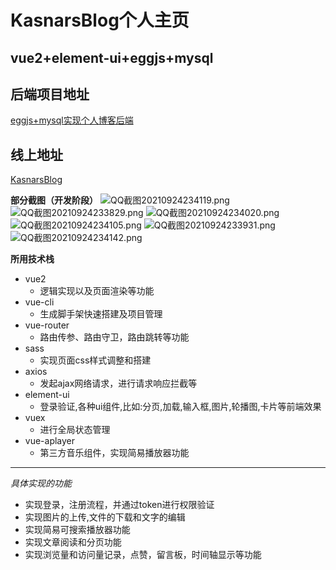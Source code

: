 # KasnarsBlog个人主页
## vue2+element-ui+eggjs+mysql

## 后端项目地址 

[eggjs+mysql实现个人博客后端](https://gitee.com/kasnars/egg)

## 线上地址 

[KasnarsBlog](http://kasnars.gitee.io/personalblog/#/)



**部分截图（开发阶段）** 
![QQ截图20210924234119.png](https://i.loli.net/2021/10/11/jUXK5GJQSYr2uZc.png)
![QQ截图20210924233829.png](https://i.loli.net/2021/10/11/Jb4SFjCH2aMlvo5.png)
![QQ截图20210924234020.png](https://i.loli.net/2021/10/11/enMoEpmIKDjzqk8.png)
![QQ截图20210924234105.png](https://i.loli.net/2021/10/11/MIANjRL68rh2Jcg.png)
![QQ截图20210924233931.png](https://i.loli.net/2021/10/11/6ZUmz9a2pBwCHrb.png)
![QQ截图20210924234142.png](https://i.loli.net/2021/10/11/G3UlThg6cAZPbxQ.png)


**所用技术栈**

- vue2
  -  逻辑实现以及页面渲染等功能
- vue-cli 
  -  生成脚手架快速搭建及项目管理 
- vue-router  
  - 路由传参、路由守卫，路由跳转等功能
- sass
  -  实现页面css样式调整和搭建
- axios  
  -  发起ajax网络请求，进行请求响应拦截等 
- element-ui 
  - 登录验证,各种ui组件,比如:分页,加载,输入框,图片,轮播图,卡片等前端效果
- vuex
  - 进行全局状态管理
- vue-aplayer
  - 第三方音乐组件，实现简易播放器功能

---

_具体实现的功能_  
+ 实现登录，注册流程，并通过token进行权限验证  
+ 实现图片的上传,文件的下载和文字的编辑
+ 实现简易可搜索播放器功能  
+ 实现文章阅读和分页功能  
+ 实现浏览量和访问量记录，点赞，留言板，时间轴显示等功能
